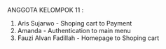 ANGGOTA KELOMPOK 11 :

1. Aris Sujarwo - Shoping cart to Payment
2. Amanda - Authentication to main menu
3. Fauzi Alvan Fadillah - Homepage to Shoping cart
